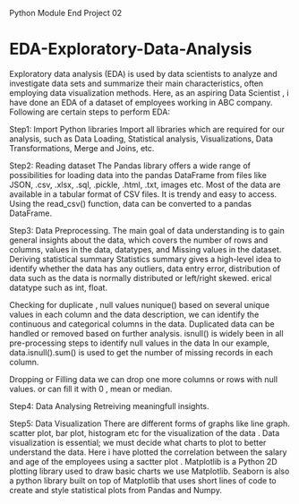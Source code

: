 
Python Module End Project 02
# EDA-Exploratory-Data-Analysis

Exploratory data analysis (EDA) is used by data scientists to analyze and investigate data sets and summarize their main characteristics, often employing data visualization methods. Here, as an aspiring Data Scientist , i have done an EDA of a dataset of employees working in ABC company. Following are certain steps to perform EDA:

Step1: Import Python libraries Import all libraries which are required for our analysis, such as Data Loading, Statistical analysis, Visualizations, Data Transformations, Merge and Joins, etc.

Step2: Reading dataset The Pandas library offers a wide range of possibilities for loading data into the pandas DataFrame from files like JSON, .csv, .xlsx, .sql, .pickle, .html, .txt, images etc. Most of the data are available in a tabular format of CSV files. It is trendy and easy to access. Using the read_csv() function, data can be converted to a pandas DataFrame.

Step3: Data Preprocessing. The main goal of data understanding is to gain general insights about the data, which covers the number of rows and columns, values in the data, datatypes, and Missing values in the dataset.
Deriving statistical summary Statistics summary gives a high-level idea to identify whether the data has any outliers, data entry error, distribution of data such as the data is normally distributed or left/right skewed. erical datatype such as int, float.

Checking for duplicate , null values nunique() based on several unique values in each column and the data description, we can identify the continuous and categorical columns in the data. Duplicated data can be handled or removed based on further analysis.
isnull() is widely been in all pre-processing steps to identify null values in the data In our example, data.isnull().sum() is used to get the number of missing records in each column.

Dropping or Filling data we can drop one more columns or rows with null values. or can fill it with 0 , mean or median.

Step4: Data Analysing Retreiving meaningfull insights.

Step5: Data Visualization There are different forms of graphs like line graph. scatter plot, bar plot, histogram etc for the visualization of the data . Data visualization is essential; we must decide what charts to plot to better understand the data. Here i have plotted the correlation between the salary and age of the employees using a sactter plot . Matplotlib is a Python 2D plotting library used to draw basic charts we use Matplotlib. Seaborn is also a python library built on top of Matplotlib that uses short lines of code to create and style statistical plots from Pandas and Numpy.
